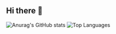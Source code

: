 ## Hi there 👋

![Anurag's GitHub stats](https://github-readme-stats.vercel.app/api?username=MDA1422&show_icons=true&theme=radical)
![Top Languages](https://github-readme-stats.vercel.app/api/top-langs/?username=MDA1422&layout=compact&theme=radical)
